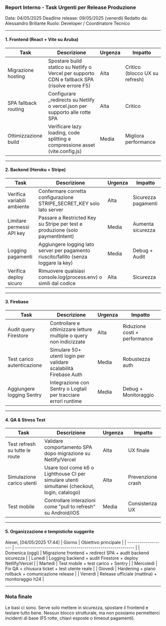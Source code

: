 ### Report Interno - Task Urgenti per Release Produzione

Data: 04/05/2025
Deadline release: 09/05/2025 (venerdì)
Redatto da: Alessandro Brillante
Ruolo: Developer / Coordinatore Tecnico

---

#### 1. Frontend (React + Vite su Aruba)

| Task                   | Descrizione                                                                                        | Urgenza   | Impatto                            |
| ---------------------- | -------------------------------------------------------------------------------------------------- | --------- | ---------------------------------- |
| Migrazione hosting | Spostare build statico su Netlify o Vercel per supporto CDN e fallback SPA (risolve errore F5) | Alta  | Critico (blocco UX su refresh) |
| SPA fallback routing   | Configurare _redirects su Netlify o vercel.json per supporto alle rotte SPA                    | Alta  | Critico                        |
| Ottimizzazione build   | Verificare lazy loading, code splitting e compressione asset (vite.config.js)                | Media | Migliora performance               |

---

#### 2. Backend (Heroku + Stripe)

| Task                        | Descrizione                                                                          | Urgenza   | Impatto                 |
| --------------------------- | ------------------------------------------------------------------------------------ | --------- | ----------------------- |
| Verifica variabili ambiente | Confermare corretta configurazione STRIPE_SECRET_KEY solo lato server              | Alta  | Sicurezza pagamenti |
| Limitare permessi API key   | Passare a Restricted Key su Stripe per test e produzione (solo paymentIntent)  | Media | Aumenta sicurezza       |
| Logging pagamenti           | Aggiungere logging lato server per pagamento riuscito/fallito (senza loggare la key) | Media | Debug + Audit           |
| Verifica deploy sicuro      | Rimuovere qualsiasi console.log(process.env) o simili dal codice                   | Alta  | Sicurezza               |

---

#### 3. Firebase

| Task                       | Descrizione                                                        | Urgenza   | Impatto                       |
| -------------------------- | ------------------------------------------------------------------ | --------- | ----------------------------- |
| Audit query Firestore      | Controllare e ottimizzare letture multiple o query non indicizzate | Alta  | Riduzione costi + performance |
| Test carico autenticazione | Simulare 50+ utenti login per validare scalabilità Firebase Auth   | Media | Robustezza auth               |
| Aggiungere logging Sentry  | Integrazione con Sentry o Logtail per tracciare errori runtime     | Media | Debug + Monitoraggio          |

---

#### 4. QA & Stress Test

| Task                           | Descrizione                                                                                   | Urgenza   | Impatto           |
| ------------------------------ | --------------------------------------------------------------------------------------------- | --------- | ----------------- |
| Test refresh su tutte le route | Validare comportamento SPA dopo migrazione su Netlify/Vercel                                  | Alta  | UX finale         |
| Simulazione carico utenti      | Usare tool come k6 o Lighthouse CI per simulare utenti simultanei (checkout, login, catalogo) | Alta  | Prevenzione crash |
| Test mobile                    | Controllare interazioni come "pull to refresh" su Android/iOS                                 | Media | Consistenza UX    |

---

#### 5. Organizzazione e tempistiche suggerite

Alexei, [04/05/2025 17:44]
| Giorno              | Obiettivo principale                                         |
| ------------------- | ------------------------------------------------------------ |
| Domenica (oggi) | Migrazione frontend + redirect SPA + audit backend sicurezza |
| Lunedì          | Logging backend + audit Firestore + deploy Netlify/Vercel    |
| Martedì         | Test mobile + test carico + Sentry                           |
| Mercoledì       | Fix QA + chiusura ticket + test utente reale                 |
| Giovedì         | Hardening + piano rollback + comunicazione release           |
| Venerdì         | Release ufficiale (mattina) + monitoraggio h24               |

---

### Nota finale

Le basi ci sono. Serve solo mettere in sicurezza, spostare il frontend e testare tutto bene. Nessun blocco strutturale, ma non possiamo permetterci incidenti di base (F5 rotte, chiavi esposte o timeout pagamenti).
